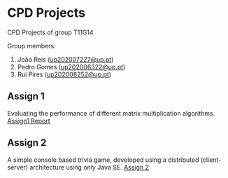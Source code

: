 # CPD Projects

CPD Projects of group T11G14

Group members:

1. João Reis (up202007227@up.pt)
2. Pedro Gomes (up202006322@up.pt)
3. Rui Pires (up202008252@up.pt)

## Assign 1
Evaluating the performance of different matrix multiplication algorithms.
[Assign1 Report](assign1/doc/report_assign1.pdf)

## Assign 2
A simple console based trivia game, developed using a distributed (client-server) architecture using only Java SE.
[Assign 2](assign2)
